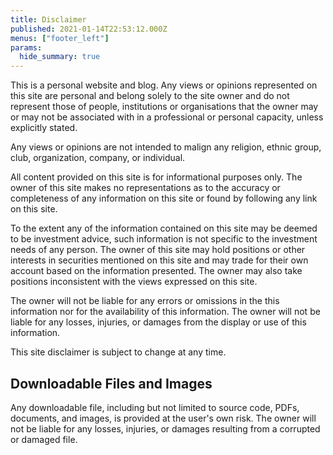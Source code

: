 ```yaml
---
title: Disclaimer
published: 2021-01-14T22:53:12.000Z
menus: ["footer_left"]
params:
  hide_summary: true
---
```


This is a personal website and blog. Any views or opinions represented on this site are personal and
belong solely to the site owner and do not represent those of people, institutions or organisations
that the owner may or may not be associated with in a professional or personal capacity, unless
explicitly stated.

Any views or opinions are not intended to malign any religion, ethnic group, club, organization,
company, or individual.

All content provided on this site is for informational purposes only. The owner of this site makes
no representations as to the accuracy or completeness of any information on this site or found by
following any link on this site.

To the extent any of the information contained on this site may be deemed to be investment advice,
such information is not specific to the investment needs of any person. The owner of this site may
hold positions or other interests in securities mentioned on this site and may trade for their own
account based on the information presented. The owner may also take positions inconsistent with the
views expressed on this site.

The owner will not be liable for any errors or omissions in the this information nor for the
availability of this information. The owner will not be liable for any losses, injuries, or damages
from the display or use of this information.

This site disclaimer is subject to change at any time.

## Downloadable Files and Images

Any downloadable file, including but not limited to source code, PDFs, documents, and images, is
provided at the user's own risk. The owner will not be liable for any losses, injuries, or damages
resulting from a corrupted or damaged file.
